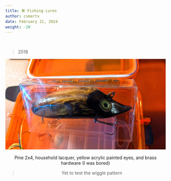 ```yaml
---
title: 🛠️ Fishing Lures
author: csmertx
date: February 21, 2024
weight: -20
---
```


<br />

> 2018

<div style="text-align: center;">

![albumimg](/Blog/stuff/images/2by4_self_made_water_vole.jpg "Vintage style water vole muskie lure: 4.5in x 1.25in x 1in, dual treble hooks. Ready for testing once the water warms up")

Pine 2x4, household lacquer, yellow acrylic painted eyes, and brass hardware (I was bored)

> Yet to test the wiggle pattern

<br />

</div><br />